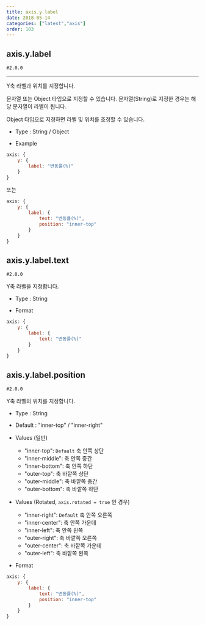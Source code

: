```yaml
---
title: axis.y.label
date: 2018-05-14
categories: ["latest","axis"]
order: 103
---
```


## axis.y.label

`#2.0.0`

---

Y축 라벨과 위치를 지정합니다.

문자열 또는 Object 타입으로 지정할 수 있습니다. 문자열(String)로 지정한 경우는 해당 문자열이 라벨이 됩니다.

Object 타입으로 지정하면 라벨 및 위치를 조정할 수 있습니다.

* Type : String / Object

* Example
```javascript
axis: {
	y: {
		label: "변동률(%)"
	}
}
```
또는
```javascript
axis: {
	y: {
		label: {
			text: "변동률(%)",
			position: "inner-top"
		}
	}
}
```

## axis.y.label.text

`#2.0.0`

Y축 라벨을 지정합니다.

* Type : String

* Format
```javascript
axis: {
	y: {
		label: {
			text: "변동률(%)"
		}
	}
}
```

## axis.y.label.position

`#2.0.0`

Y축 라벨의 위치를 지정합니다.

* Type : String

* Default : "inner-top" / "inner-right"

* Values (일반)
	* "inner-top": `Default` 축 안쪽 상단
	* "inner-middle": 축 안쪽 중간
	* "inner-bottom": 축 안쪽 하단
	* "outer-top": 축 바깥쪽 상단
	* "outer-middle": 축 바깥쪽 중간
	* "outer-bottom": 축 바깥쪽 하단

* Values (Rotated, `axis.rotated = true` 인 경우)
	* "inner-right": `Default` 축 안쪽 오른쪽
	* "inner-center": 축 안쪽 가운데
	* "inner-left": 축 안쪽 왼쪽
	* "outer-right": 축 바깥쪽 오른쪽
	* "outer-center": 축 바깥쪽 가운데
	* "outer-left": 축 바깥쪽 왼쪽


* Format
```javascript
axis: {
	y: {
		label: {
			text: "변동률(%)",
			position: "inner-top"
		}
	}
}
```
